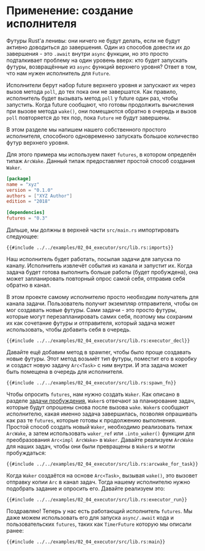 # Применение: создание исполнителя

Футуры Rust'a ленивы: они ничего не будут делать, если не будут активно доводиться до завершения. Один из способов довести их до завершения - это `.await` внутри `async` функции, но это просто подталкивает проблему на один уровень вверх: кто будет запускать футуры, возвращённые из `async` функций верхнего уровня? Ответ в том, что нам нужен исполнитель для `Future`.

Исполнители берут набор future верхнего уровня и запускают их через вызов метода `poll`, до тех пока они не завершатся. Как правило, исполнитель будет вызывать метод  `poll` у future один раз, чтобы запустить. Когда future сообщают, что готовы продолжить вычисления при вызове метода  `wake()`, они помещаются обратно в очередь и вызов `poll` повторяется до тех пор, пока `Future` не будут завершены.

В этом разделе мы напишем нашего собственного простого исполнителя, способного одновременно запускать большое количество футур верхнего уровня.

Для этого примера мы используем пакет `futures`, в котором определён типаж `ArcWake`. Данный типаж предоставляет простой способ создания `Waker`.

```toml
[package]
name = "xyz"
version = "0.1.0"
authors = ["XYZ Author"]
edition = "2018"

[dependencies]
futures = "0.3"
```

Дальше, мы должны в верхней части `src/main.rs` импортировать следующее:

```rust,ignore
{{#include ../../examples/02_04_executor/src/lib.rs:imports}}
```

Наш исполнитель будет работать, посылая задачи для запуска по каналу. Исполнитель извлечёт события из канала и запустит их. Когда задача будет готова выполнить больше работы (будет пробуждена), она может запланировать повторный опрос самой себя, отправив себя обратно в канал.

В этом проекте самому исполнителю просто необходим получатель для канала задачи. Пользователь получит экземпляр отправителя, чтобы он мог создавать новые футуры. Сами задачи - это просто футуры, которые могут перезапланировать самих себя, поэтому мы сохраним их как сочетание футуры и отправителя, который задача может использовать, чтобы добавить себя в очередь.

```rust,ignore
{{#include ../../examples/02_04_executor/src/lib.rs:executor_decl}}
```

Давайте ещё добавим метод в spawner, чтобы было проще создавать новые футуры. Этот метод возьмёт тип футуры, поместит его в коробку и создаст новую задачу `Arc<Task>` с ним внутри. И эта задача может быть помещена в очередь для исполнителя.

```rust,ignore
{{#include ../../examples/02_04_executor/src/lib.rs:spawn_fn}}
```

Чтобы опросить `futures`, нам нужно создать `Waker`. Как описано в разделе [задачи пробуждения], `Waker`s отвечают за планирование задач, которые будут опрошены снова после вызова `wake`. `Waker`s сообщают исполнителю, какая именно задача завершилась, позволяя опрашивать как раз те `futures`, которые готовы к продолжению выполнения. Простой способ создать новый `Waker`, необходимо реализовать типаж `ArcWake`, а затем использовать `waker_ref` или `.into_waker()` функции для преобразования `Arc<impl ArcWake>` в `Waker`. Давайте реализуем `ArcWake` для наших задач, чтобы они были превращены в `Waker`s и могли пробуждаться:

```rust,ignore
{{#include ../../examples/02_04_executor/src/lib.rs:arcwake_for_task}}
```

Когда `Waker` создаётся на основе `Arc<Task>`, вызывая `wake()`, это вызовет отправку копии `Arc` в канал задач. Тогда нашему исполнителю  нужно подобрать задание и опросить его. Давайте реализуем это:

```rust,ignore
{{#include ../../examples/02_04_executor/src/lib.rs:executor_run}}
```

Поздравляю! Теперь у нас есть работающий исполнитель `futures`. Мы даже можем использовать его для запуска `async/.await` кода и пользовательских `futures`, таких как `TimerFuture` которую мы описали ранее:

```rust,edition2018,ignore
{{#include ../../examples/02_04_executor/src/lib.rs:main}}
```


[задачи пробуждения]: ./03_wakeups.md
